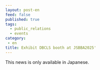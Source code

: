 ```yaml
---
layout: post-en
feed: false
published: true
tags:
  - public_relations
  - events
category:
 - en
title: Exhibit DBCLS booth at JSBBA2025'
---
```

This news is only available in Japanese.
